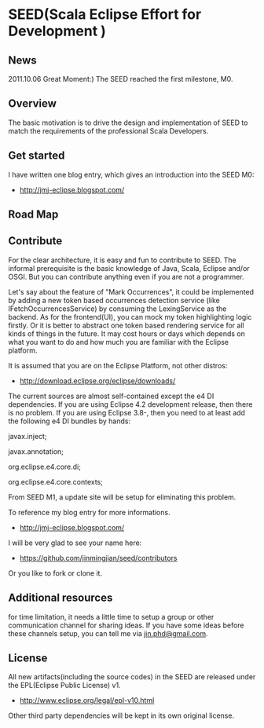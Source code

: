 # SEED(Scala Eclipse Effort for Development )

## News
2011.10.06 Great Moment:) The SEED reached the first milestone, M0.

## Overview

The basic motivation is to drive the design and implementation of SEED to match the requirements of the professional Scala Developers.

## Get started

I have written one blog entry, which gives an introduction into the SEED M0:

+ http://jmj-eclipse.blogspot.com/

## Road Map

## Contribute

For the clear architecture, it is easy and fun to contribute to SEED. The informal prerequisite is the basic knowledge of Java, Scala, Eclipse and/or OSGI. But you can contribute anything even if you are not a programmer.

Let's say about the feature of "Mark Occurrences", it could be implemented by adding a new token based occurrences detection service (like IFetchOccurrencesService) by consuming the LexingService as the backend. As for the frontend(UI), you can mock my token highlighting logic firstly. Or it is better to abstract one token based rendering service for all kinds of things in the future. It may cost hours or days which depends on what you want to do and how much you are familiar with the Eclipse platform. 

It is assumed that you are on the Eclipse Platform, not other distros:

+ http://download.eclipse.org/eclipse/downloads/

The current sources are almost self-contained except the e4 DI dependencies. If you are using Eclipse 4.2 development release, then there is no problem. If you are using Eclipse 3.8-, then you need to at least add the following e4 DI bundles by hands:

javax.inject;

javax.annotation;

org.eclipse.e4.core.di; 

org.eclipse.e4.core.contexts;

From SEED M1, a update site will be setup for eliminating this problem.   

To reference my blog entry for more informations.

+ http://jmj-eclipse.blogspot.com/

I will be very glad to see your name here:

+ https://github.com/jinmingjian/seed/contributors

Or you like to fork or clone it.

## Additional resources

for time limitation, it needs a little time to setup a group or other communication channel for sharing ideas. If you have some ideas before these channels setup, you can tell me via jin.phd@gmail.com. 

## License
All new artifacts(including the source codes) in the SEED are released under the EPL(Eclipse Public License) v1. 

+ http://www.eclipse.org/legal/epl-v10.html

Other third party dependencies will be kept in its own original license. 

